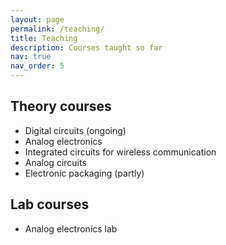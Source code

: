 ```yaml
---
layout: page
permalink: /teaching/
title: Teaching
description: Courses taught so far
nav: true
nav_order: 5
---
```


## Theory courses
- Digital circuits (ongoing)
- Analog electronics
- Integrated circuits for wireless communication
- Analog circuits
- Electronic packaging (partly)

## Lab courses
- Analog electronics lab

